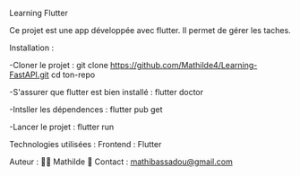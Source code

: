 Learning Flutter

Ce projet est une app développée avec flutter. Il permet de gérer les taches. 


Installation :

-Cloner le projet : git clone https://github.com/Mathilde4/Learning-FastAPI.git cd ton-repo

-S'assurer que flutter est bien installé : flutter doctor

-Intsller les dépendences : flutter pub get

-Lancer le projet : flutter run

Technologies utilisées : Frontend : Flutter

Auteur : 👨‍💻 Mathilde 📧 Contact : mathibassadou@gmail.com
